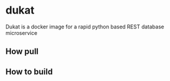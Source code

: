 # dukat
Dukat is a docker image for a rapid python based REST database microservice

## How pull

## How to build


